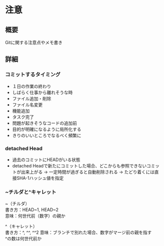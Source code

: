 # 注意
## 概要
Gitに関する注意点やメモ書き
## 詳細
### コミットするタイミング
* １日の作業の終わり
* しばらく仕事から離れそうな時
* ファイル追加・削除
* ファイル名変更
* 機能追加
* タスク完了
* 問題が起きそうなコードの追加前
* 目的が明確になるように局所化する
* きりのいいところでなるべく頻繁に

### detached Head
* 過去のコミットにHEADがいる状態
* detached Headで新たにコミットした場合、どこからも参照できないコミットが出来上がる
    -> 一定時間が過ぎると自動削除される
    -> たどり着くには直接SHA-1ハッシュ値を指定

### ~チルダと^キャレット
~（チルダ）  
書き方：HEAD~1, HEAD~2  
意味：何世代前（数字）の親か  

^（キャレット）  
書き方：^, ^^, ^^2
意味：ブランチで別れた場合、数字がマージ前の親を指す  
^の数は何世代前か